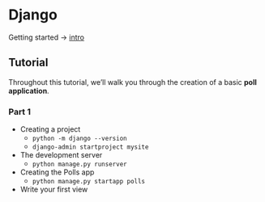 # Django

Getting started -> [intro](https://docs.djangoproject.com/en/4.0/intro/)

## Tutorial

Throughout this tutorial, we’ll walk you through the creation of a basic **poll application**.

### Part 1

* Creating a project
    * `python -m django --version`
    * `django-admin startproject mysite`
* The development server
    * `python manage.py runserver`
* Creating the Polls app
    * `python manage.py startapp polls`
* Write your first view
